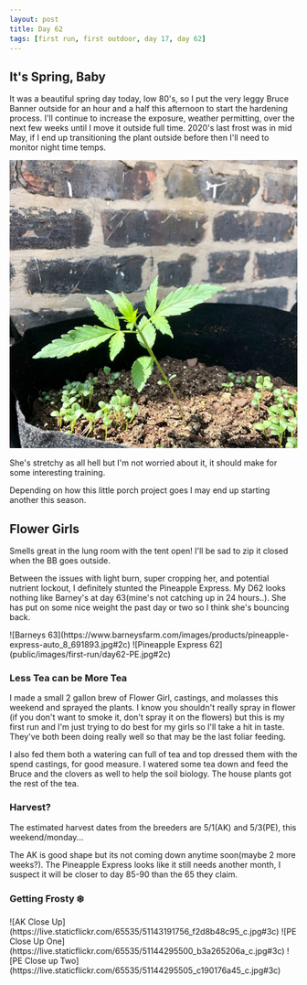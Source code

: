 ```yaml
---
layout: post
title: Day 62
tags: [first run, first outdoor, day 17, day 62]
---
```


## It's Spring, Baby

It was a beautiful spring day today, low 80's, so I put the very leggy Bruce Banner outside for an hour and a half this afternoon to start the hardening process. I'll continue to increase the exposure, weather permitting, over the next few weeks until I move it outside full time. 2020's last frost was in mid May, if I end up transitioning the plant outside before then I'll need to monitor night time temps.

![Sun's Out](public/images/first-run/day17-bruce.jpg#75)

She's stretchy as all hell but I'm not worried about it, it should make for some interesting training.  

Depending on how this little porch project goes I may end up starting another this season.

## Flower Girls

Smells great in the lung room with the tent open! I'll be sad to zip it closed when the BB goes outside.

Between the issues with light burn, super cropping her, and potential nutrient lockout, I definitely stunted the Pineapple Express. My D62 looks nothing like Barney's at day 63(mine's not catching up in 24 hours..). She has put on some nice weight the past day or two so I think she's bouncing back.

<span class="pic-row">
![Barneys 63](https://www.barneysfarm.com/images/products/pineapple-express-auto_8_691893.jpg#2c)
![Pineapple Express 62](public/images/first-run/day62-PE.jpg#2c)
</span>

### Less Tea can be More Tea

I made a small 2 gallon brew of Flower Girl, castings, and molasses this weekend and sprayed the plants. I know you shouldn't really spray in flower (if you don't want to smoke it, don't spray it on the flowers) but this is my first run and I'm just trying to do best for my girls so I'll take a hit in taste. They've both been doing really well so that may be the last foliar feeding.

I also fed them both a watering can full of tea and top dressed them with the spend castings, for good measure. I watered some tea down and feed the Bruce and the clovers as well to help the soil biology. The house plants got the rest of the tea.

### Harvest?

The estimated harvest dates from the breeders are 5/1(AK) and 5/3(PE), this weekend/monday...

The AK is good shape but its not coming down anytime soon(maybe 2 more weeks?). The Pineapple Express looks like it still needs another month, I suspect it will be closer to day 85-90 than the 65 they claim. 

### Getting Frosty ❄️

<span class="pic-row">
![AK Close Up](https://live.staticflickr.com/65535/51143191756_f2d8b48c95_c.jpg#3c)
![PE Close Up One](https://live.staticflickr.com/65535/51144295500_b3a265206a_c.jpg#3c)
![PE Close up Two](https://live.staticflickr.com/65535/51144295505_c190176a45_c.jpg#3c)
</span>
